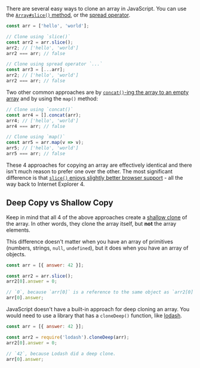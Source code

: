 There are several easy ways to clone an array in JavaScript. You can use the [`Array#slice()` method](https://developer.mozilla.org/en-US/docs/Web/JavaScript/Reference/Global_Objects/Array/slice), or the [spread operator](https://thecodebarbarian.com/object-assign-vs-object-spread.html).

```javascript
const arr = ['hello', 'world'];

// Clone using `slice()`
const arr2 = arr.slice();
arr2; // ['hello', 'world']
arr2 === arr; // false

// Clone using spread operator `...`
const arr3 = [...arr];
arr2; // ['hello', 'world']
arr2 === arr; // false
```

Two other common approaches are by [`concat()`-ing the array to an empty array](https://developer.mozilla.org/en-US/docs/Web/JavaScript/Reference/Global_Objects/Array/concat) and by using the `map()` method:

```javascript
// Clone using `concat()`
const arr4 = [].concat(arr);
arr4; // ['hello', 'world']
arr4 === arr; // false

// Clone using `map()`
const arr5 = arr.map(v => v);
arr5; // ['hello', 'world']
arr5 === arr; // false
```

These 4 approaches for copying an array are effectively identical and there isn't much reason to prefer one over
the other. The most significant difference is that [`slice()` enjoys slightly better browser support](https://developer.mozilla.org/en-US/docs/Web/JavaScript/Reference/Global_Objects/Array/slice#Browser_compatibility) - all the
way back to Internet Explorer 4.

Deep Copy vs Shallow Copy
-------------------------

Keep in mind that all 4 of the above approaches create a [shallow clone](/tutorials/fundamentals/shallow-copy) of the
array. In other words, they clone the array itself, but **not** the array elements.

This difference doesn't matter when you have an array of primitives (numbers, strings, `null`, `undefined`), but
it does when you have an array of objects.

```javascript
const arr = [{ answer: 42 }];

const arr2 = arr.slice();
arr2[0].answer = 0;

// `0`, because `arr[0]` is a reference to the same object as `arr2[0]`
arr[0].answer;
```

JavaScript doesn't have a built-in approach for deep cloning an array. You would need to use a library that
has a `cloneDeep()` function, like [lodash](/lodash).

```javascript
const arr = [{ answer: 42 }];

const arr2 = require('lodash').cloneDeep(arr);
arr2[0].answer = 0;

// `42`, because Lodash did a deep clone.
arr[0].answer;
```